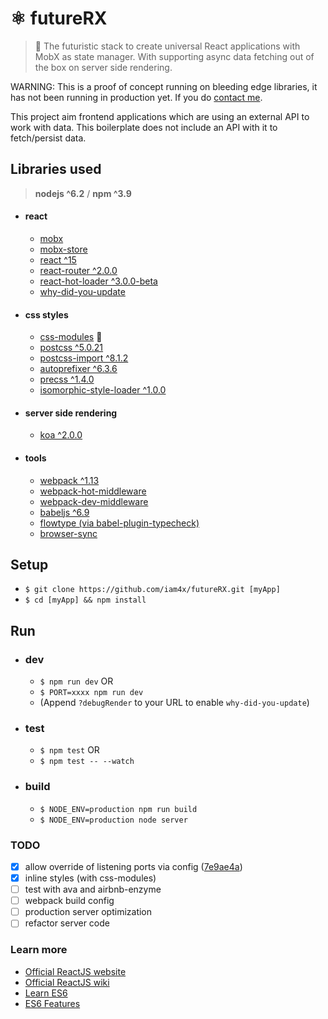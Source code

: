 # ⚛ futureRX

> 🚀 The futuristic stack to create universal React applications with MobX as state manager. With supporting async data fetching out of the box on server side rendering.

WARNING: This is a proof of concept running on bleeding edge libraries, it has not been running in production yet. If you do [contact me](http://twitter.com/iam4x).

This project aim frontend applications which are using an external API to work with data. This boilerplate does not include an API with it to fetch/persist data.

## Libraries used

> **nodejs ^6.2** / **npm ^3.9**

  * #### react
    * [mobx](https://github.com/mobxjs/mobx)
    * [mobx-store](https://github.com/AriaFallah/mobx-store)
    * [react ^15](https://facebook.github.io/react/)
    * [react-router ^2.0.0](https://github.com/rackt/react-router)
    * [react-hot-loader ^3.0.0-beta](https://github.com/gaearon/react-hot-loader)
    * [why-did-you-update](https://github.com/garbles/why-did-you-update)

  * #### css styles
    * [css-modules](https://github.com/css-modules/css-modules) 🌟
    * [postcss ^5.0.21](https://github.com/postcss/postcss)
    * [postcss-import ^8.1.2](https://github.com/postcss/postcss-import)
    * [autoprefixer ^6.3.6](https://github.com/postcss/autoprefixer)
    * [precss ^1.4.0](https://github.com/jonathantneal/precss)
    * [isomorphic-style-loader ^1.0.0](https://github.com/kriasoft/isomorphic-style-loader)

  * #### server side rendering
    * [koa ^2.0.0](http://koajs.com/)

  * #### tools
    * [webpack ^1.13](http://webpack.github.io/)
    * [webpack-hot-middleware](https://github.com/glenjamin/webpack-hot-middleware)
    * [webpack-dev-middleware](https://github.com/webpack/webpack-dev-middleware)
    * [babeljs ^6.9](https://babeljs.io/)
    * [flowtype (via babel-plugin-typecheck)](https://github.com/codemix/babel-plugin-typecheck)
    * [browser-sync](https://www.browsersync.io)

## Setup

* `$ git clone https://github.com/iam4x/futureRX.git [myApp]`
* `$ cd [myApp] && npm install`

## Run

  * ### dev
    * `$ npm run dev` OR
    * `$ PORT=xxxx npm run dev`
    * (Append `?debugRender` to your URL to enable `why-did-you-update`)

  * ### test
    * `$ npm test` OR
    * `$ npm test -- --watch`

  * ### build
    * `$ NODE_ENV=production npm run build`
    * `$ NODE_ENV=production node server`

### TODO

* [x] allow override of listening ports via config ([7e9ae4a](https://github.com/iam4x/futureRX/commit/7e9ae4ac73fdd562fed5d39dda9325b4541217af))
* [x] inline styles (with css-modules)
* [ ] test with ava and airbnb-enzyme
* [ ] webpack build config
* [ ] production server optimization
* [ ] refactor server code

### Learn more

* [Official ReactJS website](http://facebook.github.io/react/)
* [Official ReactJS wiki](https://github.com/facebook/react/wiki)
* [Learn ES6](https://babeljs.io/docs/learn-es6/)
* [ES6 Features](https://github.com/lukehoban/es6features#readme)
